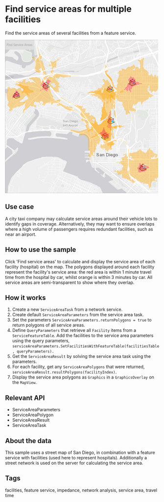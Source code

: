 # Find service areas for multiple facilities

Find the service areas of several facilities from a feature service.

![](screenshot.png)

## Use case

A city taxi company may calculate service areas around their vehicle lots to identify gaps in coverage. Alternatively, they may want to ensure overlaps where a high volume of passengers requires redundant facilities, such as near an airport.

## How to use the sample

Click 'Find service areas' to calculate and display the service area of each facility (hospital) on the map. The polygons displayed around each facility represent the facility's service area: the red area is within 1 minute travel time from the hospital by car, whilst orange is within 3 minutes by car. All service areas are semi-transparent to show where they overlap.

## How it works

1. Create a new `ServiceAreaTask` from a network service.
2. Create default `ServiceAreaParameters` from the service area task.
3. Set the parameters `ServiceAreaParameters.returnPolygons = true` to return polygons of all service areas.
4. Define `QueryParameters` that retrieve all `Facility` items from a `ServiceFeatureTable`. Add the facilities to the service area parameters using the query parameters, `serviceAreaParameters.SetFacilitiesWithFeatureTable(facilitiesTable, queryParameters).`
5. Get the `ServiceAreaResult` by solving the service area task using the parameters.
6. For each facility, get any `ServiceAreaPolygons` that were returned, `serviceAreaResult.resultPolygons(facilityIndex)`.
7. Display the service area polygons as `Graphics` in a `GraphicsOverlay` on the `MapView`.

## Relevant API

* ServiceAreaParameters
* ServiceAreaPolygon
* ServiceAreaResult
* ServiceAreaTask

## About the data

This sample uses a street map of San Diego, in combination with a feature service with facilities (used here to represent hospitals). Additionally a street network is used on the server for calculating the service area.

## Tags

facilities, feature service, impedance, network analysis, service area, travel time
